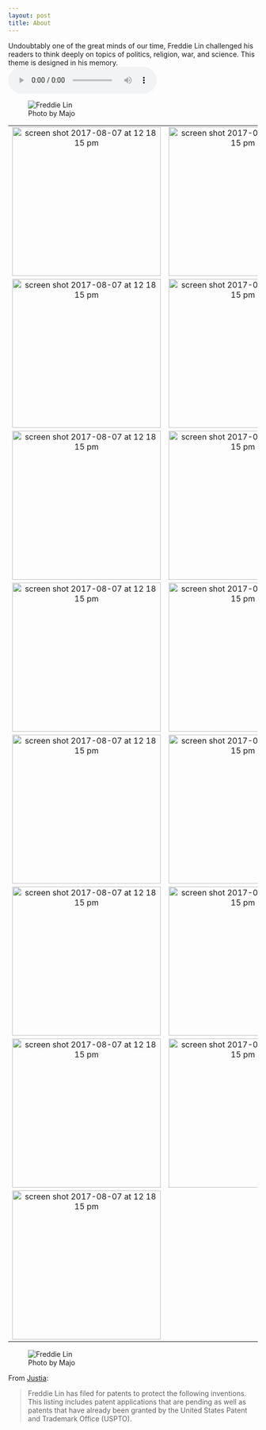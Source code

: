 ```yaml
---
layout: post
title: About
---
```


Undoubtably one of the great minds of our time, Freddie Lin challenged his readers to think deeply on topics of politics, religion, war, and science. This theme is designed in his memory.
<audio controls autoplay loop>
  <source src="{{ site.url }}/assets/audio/no_doubt.mp3" type="audio/mpeg">
  Your browser does not support the audio element.
</audio>

<figure>
  <img alt="Freddie Lin" src="{{ site.url }}/assets/images/majo/bruh.jpg"/>
  <figcaption>
    Photo by Majo
  </figcaption>
</figure>

| | |
|:-------------------------:|:-------------------------:|
|<img width="300" alt="screen shot 2017-08-07 at 12 18 15 pm" src="{{ site.url }}/assets/images/majo/1.jpg">  |  <img width="300" alt="screen shot 2017-08-07 at 12 18 15 pm" src="{{ site.url }}/assets/images/majo/2.jpg">|
|<img width="300" alt="screen shot 2017-08-07 at 12 18 15 pm" src="{{ site.url }}/assets/images/majo/3.jpg"> | <img width="300" alt="screen shot 2017-08-07 at 12 18 15 pm" src="{{ site.url }}/assets/images/majo/4.jpg">|
|<img width="300" alt="screen shot 2017-08-07 at 12 18 15 pm" src="{{ site.url }}/assets/images/majo/5.jpg">|<img width="300" alt="screen shot 2017-08-07 at 12 18 15 pm" src="{{ site.url }}/assets/images/majo/6.jpg">|
|<img width="300" alt="screen shot 2017-08-07 at 12 18 15 pm" src="{{ site.url }}/assets/images/majo/7.jpg">  |  <img width="300" alt="screen shot 2017-08-07 at 12 18 15 pm" src="{{ site.url }}/assets/images/majo/8.jpg">|
|<img width="300" alt="screen shot 2017-08-07 at 12 18 15 pm" src="{{ site.url }}/assets/images/majo/9.jpg">  |  <img width="300" alt="screen shot 2017-08-07 at 12 18 15 pm" src="{{ site.url }}/assets/images/majo/10.jpg">|
|<img width="300" alt="screen shot 2017-08-07 at 12 18 15 pm" src="{{ site.url }}/assets/images/majo/11.jpg">  |  <img width="300" alt="screen shot 2017-08-07 at 12 18 15 pm" src="{{ site.url }}/assets/images/majo/12.jpg">|
|<img width="300" alt="screen shot 2017-08-07 at 12 18 15 pm" src="{{ site.url }}/assets/images/majo/13.jpg">  |  <img width="300" alt="screen shot 2017-08-07 at 12 18 15 pm" src="{{ site.url }}/assets/images/majo/14.jpg">|
|<img width="300" alt="screen shot 2017-08-07 at 12 18 15 pm" src="{{ site.url }}/assets/images/majo/15.jpg">|

<figure>
  <img alt="Freddie Lin" src="{{ site.url }}/assets/images/test.jpg"/>
  <figcaption>
    Photo by Majo
  </figcaption>
</figure>

From [Justia](https://patents.justia.com/inventor/freddie-lin):

>Freddie Lin has filed for patents to protect the following inventions. This listing includes patent applications that are pending as well as patents that have already been granted by the United States Patent and Trademark Office (USPTO).